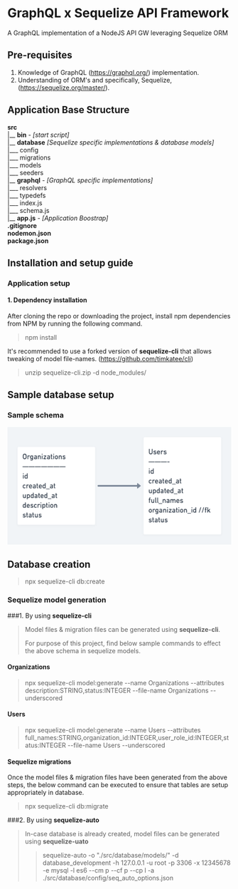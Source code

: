 # GraphQL x Sequelize API Framework
A GraphQL implementation of a NodeJS API GW leveraging Sequelize ORM

## Pre-requisites

1. Knowledge of GraphQL (https://graphql.org/) implementation.
2. Understanding of ORM's and specifically, Sequelize,  (https://sequelize.org/master/).

## Application Base Structure
 **src** <br>
|__ **bin** - _[start script]_<br> 
|__ **database** _[Sequelize specific implementations & database models]_<br>
|___ config<br>
|___ migrations<br>
|___ models<br>
|___ seeders<br>
|__ **graphql** - _[GraphQL specific implementations]_<br>
|___ resolvers<br>
|___ typedefs<br>
|___ index.js<br>
|___ schema.js<br>
|__ **app.js** - _[Application Boostrap]_ <br>
**.gitignore**<br>
**nodemon.json**<br>
**package.json**<br>
## Installation and setup guide
### Application setup
#### 1. Dependency installation
After cloning the repo or downloading the project, install npm dependencies from NPM by running the following command.
> npm install <br>
> 
It's recommended to use a forked version of  **sequelize-cli** that allows tweaking of model file-names. (https://github.com/timkatee/cli)
> unzip sequelize-cli.zip -d node_modules/

## Sample database setup
### Sample  schema
![img_1.png](img_1.png)
## Database creation
>  npx sequelize-cli db:create
### Sequelize model generation
###1. By using **sequelize-cli**

> Model files & migration files can be generated using **sequelize-cli**.
> 
> For purpose of this project, find below sample commands to effect the above schema in sequelize models.

#### Organizations

> npx sequelize-cli model:generate --name Organizations --attributes description:STRING,status:INTEGER --file-name Organizations --underscored

#### Users

> npx sequelize-cli model:generate --name Users --attributes full_names:STRING,organization_id:INTEGER,user_role_id:INTEGER,status:INTEGER --file-name Users --underscored

#### Sequelize migrations

Once the model files & migration files have been generated from the above steps, the below command can be executed to ensure that tables are setup appropriately in database.

> npx sequelize-cli db:migrate

###2. By using **sequelize-auto**

> In-case database is already created, model files can be generated using **sequelize-uato**
> > sequelize-auto -o "./src/database/models/" -d database_development -h 127.0.0.1 -u root -p 3306 -x 12345678 -e mysql -l es6 --cm p --cf p --cp l -a ./src/database/config/seq_auto_options.json


